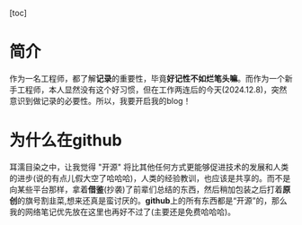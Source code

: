 [toc]

# 简介  
作为一名工程师，都了解**记录**的重要性，毕竟**好记性不如烂笔头嘛**。而作为一个新手工程师，本人显然没有这个好习惯，但在工作两连后的今天(2024.12.8)，突然意识到做记录的必要性。所以，我要开启我的blog！
# 为什么在github
耳濡目染之中，让我觉得 "开源" 将比其他任何方式更能够促进技术的发展和人类的进步(说的有点儿假大空了哈哈哈)，人类的经验教训，也应该是共享的。而不是向某些平台那样，拿着**借鉴**(抄袭)了前辈们总结的东西，然后稍加包装之后打着**原创**的旗号割韭菜,想来还真是蛮讨厌的。**github**上的所有东西都是“开源”的，那么我的网络笔记优先放在这里也再好不过了(主要还是免费哈哈哈)。
